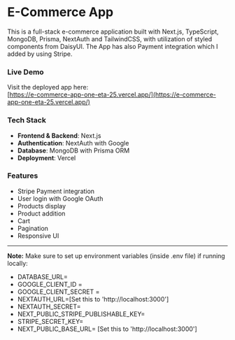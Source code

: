 # E-Commerce App

This is a full-stack e-commerce application built with Next.js, TypeScript, MongoDB, Prisma, NextAuth and TailwindCSS, with utilization of styled components from DaisyUI. The App has also Payment integration which I added by using Stripe.

### Live Demo

Visit the deployed app here:  
[https://e-commerce-app-one-eta-25.vercel.app/](https://e-commerce-app-one-eta-25.vercel.app/)

### Tech Stack

- **Frontend & Backend**: Next.js
- **Authentication**: NextAuth with Google
- **Database**: MongoDB with Prisma ORM
- **Deployment**: Vercel

### Features

- Stripe Payment integration
- User login with Google OAuth
- Products display
- Product addition 
- Cart
- Pagination
- Responsive UI

---

**Note:** Make sure to set up environment variables (inside .env file) if running locally:
- DATABASE_URL= 
- GOOGLE_CLIENT_ID =
- GOOGLE_CLIENT_SECRET =
- NEXTAUTH_URL=\[Set this to 'http://localhost:3000']
- NEXTAUTH_SECRET=
- NEXT_PUBLIC_STRIPE_PUBLISHABLE_KEY=
- STRIPE_SECRET_KEY=
- NEXT_PUBLIC_BASE_URL= \[Set this to 'http://localhost:3000']